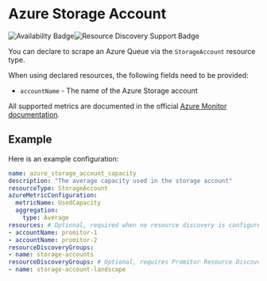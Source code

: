 # Azure Storage Account

![Availability Badge](https://img.shields.io/badge/Available%20Starting-v1.3-green.svg)![Resource Discovery Support Badge](https://img.shields.io/badge/Support%20for%20Resource%20Discovery-Yes-green.svg)

You can declare to scrape an Azure Queue via the `StorageAccount` resource type.

When using declared resources, the following fields need to be provided:

- `accountName` - The name of the Azure Storage account

All supported metrics are documented in the official [Azure Monitor documentation](https://docs.microsoft.com/en-us/azure/azure-monitor/platform/metrics-supported#microsoftstoragestorageaccounts).

## Example

Here is an example configuration:

```yaml
name: azure_storage_account_capacity
description: "The average capacity used in the storage account"
resourceType: StorageAccount
azureMetricConfiguration:
  metricName: UsedCapacity
  aggregation:
    type: Average
resources: # Optional, required when no resource discovery is configured
- accountName: promitor-1
- accountName: promitor-2
resourceDiscoveryGroups:
- name: storage-accounts
resourceDiscoveryGroups: # Optional, requires Promitor Resource Discovery agent (https://promitor.io/concepts/how-it-works#using-resource-discovery)
- name: storage-account-landscape
```
